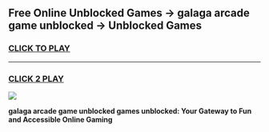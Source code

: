 
## Free Online Unblocked Games → galaga arcade game unblocked → Unblocked Games
<h3>
<a href="https://premium.freeplayer.one?title=galaga_arcade_game_unblocked&ref=21F">CLICK TO PLAY</a></h3>
<hr>

<h3>
<a href="https://premium.freeplayer.one?title=galaga_arcade_game_unblocked&ref=21F">CLICK 2 PLAY</a>
  
</h3>

<a href="https://premium.freeplayer.one?title=galaga_arcade_game_unblocked&ref=21F/"><img src="https://clearcache.store/games.png"></a>


**galaga arcade game unblocked games unblocked: Your Gateway to Fun and Accessible Online Gaming**
